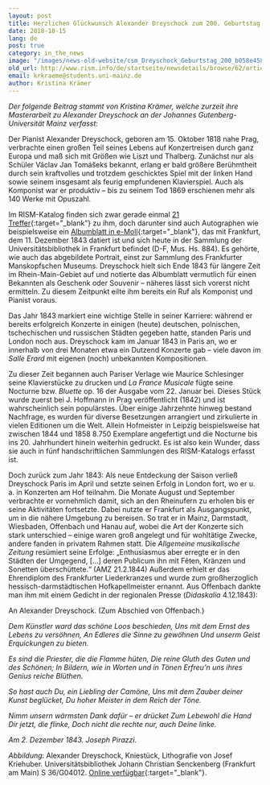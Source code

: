 ```yaml
---
layout: post
title: Herzlichen Glückwunsch Alexander Dreyschock zum 200. Geburtstag!
date: 2018-10-15
lang: de
post: true
category: in_the_news
image: "/images/news-old-website/csm_Dreyschock_Geburtstag_200_b058e458cf.jpg"
old_url: http://www.rism.info/de/startseite/newsdetails/browse/62/article/64/happy-200th-birthday-to-alexander-dreyschock.html
email: krkraeme@students.uni-mainz.de
author: Kristina Krämer
---
```


_Der folgende Beitrag stammt von Kristina Krämer,_ _welche zurzeit ihre Masterarbeit zu Alexander Dreyschock an der Johannes Gutenberg-Universität Mainz verfasst:_

Der Pianist Alexander Dreyschock, geboren am 15. Oktober 1818 nahe Prag, verbrachte einen großen Teil seines Lebens auf Konzertreisen durch ganz Europa und maß sich mit Größen wie Liszt und Thalberg. Zunächst nur als Schüler Václav Jan Tomášeks bekannt, erlang er bald größere Berühmtheit durch sein kraftvolles und trotzdem geschicktes Spiel mit der linken Hand sowie seinem insgesamt als feurig empfundenen Klavierspiel. Auch als Komponist war er produktiv – bis zu seinem Tod 1869 erschienen mehr als 140 Werke mit Opuszahl.

Im RISM-Katalog finden sich zwar gerade einmal [21 Treffer](https://opac.rism.info/metaopac/perma.do?v=rism&q=-1%3d%22pe22499%22){:target="_blank"} zu ihm, doch darunter sind auch Autographen wie beispielsweise ein [Albumblatt in e-Moll](https://opac.rism.info/search?id=455002046){:target="_blank"}, das mit Frankfurt, dem 11. Dezember 1843 datiert ist und sich heute in der Sammlung der Universitätsbibliothek in Frankfurt befindet (D-F, Mus. Hs. 884). Es gehörte, wie auch das abgebildete Portrait, einst zur Sammlung des Frankfurter Manskopfschen Museums. Dreyschock hielt sich Ende 1843 für längere Zeit im Rhein-Main-Gebiet auf und notierte das Albumblatt vermutlich für einen Bekannten als Geschenk oder Souvenir – näheres lässt sich vorerst nicht ermitteln. Zu diesem Zeitpunkt eilte ihm bereits ein Ruf als Komponist und Pianist voraus.

Das Jahr 1843 markiert eine wichtige Stelle in seiner Karriere: während er bereits erfolgreich Konzerte in einigen (heute) deutschen, polnischen, tschechischen und russischen Städten gegeben hatte, standen Paris und London noch aus. Dreyschock kam im Januar 1843 in Paris an, wo er innerhalb von drei Monaten etwa ein Dutzend Konzerte gab – viele davon im _Salle Erard_ mit eigenen (noch) unbekannten Kompositionen.

Zu dieser Zeit begannen auch Pariser Verlage wie Maurice Schlesinger seine Klavierstücke zu drucken und _La France Musicale_ fügte seine Nocturne bzw. _Bluette_ op. 16 der Ausgabe vom 22. Januar bei. Dieses Stück wurde zuerst bei J. Hoffmann in Prag veröffentlicht (1842) und ist wahrscheinlich sein populärstes. Über einige Jahrzehnte hinweg bestand Nachfrage, es wurden für diverse Besetzungen arrangiert und zirkulierte in vielen Editionen um die Welt. Allein Hofmeister in Leipzig beispielsweise hat zwischen 1844 und 1858 8.750 Exemplare angefertigt und die Nocturne bis ins 20. Jahrhundert hinein weiterhin gedruckt. Es ist also kein Wunder, dass sie auch in fünf handschriftlichen Sammlungen des RISM-Katalogs erfasst ist.

Doch zurück zum Jahr 1843: Als neue Entdeckung der Saison verließ Dreyschock Paris im April und setzte seinen Erfolg in London fort, wo er u. a. in Konzerten am Hof teilnahm. Die Monate August und September verbrachte er vornehmlich damit, sich an den Rheinufern zu erholen bis er seine Aktivitäten fortsetzte. Dabei nutzte er Frankfurt als Ausgangspunkt, um in die nähere Umgebung zu bereisen. So trat er in Mainz, Darmstadt, Wiesbaden, Offenbach und Hanau auf, wobei die Art der Konzerte sich stark unterschied – einige waren groß angelegt und für wohltätige Zwecke, andere fanden in privatem Rahmen statt. Die _Allgemeine musikalische Zeitung_ resümiert seine Erfolge: „Enthusiasmus aber erregte er in den Städten der Umgegend, […] deren Publicum ihn mit Fêten, Kränzen und Sonetten überschüttete.“ (AMZ 21.2.1844) Außerdem erhielt er das Ehrendiplom des Frankfurter Liederkranzes und wurde zum großherzoglich hessisch-darmstädtischen Hofkapellmeister ernannt. Aus Offenbach dankte man ihm mit einem Gedicht in der regionalen Presse (_Didaskalia_ 4.12.1843):

An Alexander Dreyschock.
(Zum Abschied von Offenbach.)

_Dem Künstler ward das schöne Loos beschieden,
Uns mit dem Ernst des Lebens zu versöhnen,
An Edleres die Sinne zu gewöhnen
Und unserm Geist Erquickungen zu bieten._

_Es sind die Priester, die die Flamme hüten,
Die reine Gluth des Guten und des Schönen;
In Bildern, wie in Worten und in Tönen
Erfreu’n uns ihres Genius reiche Blüthen._

_So hast auch Du, ein Liebling der Camöne,
Uns mit dem Zauber deiner Kunst beglücket,
Du hoher Meister in dem Reich der Töne._

_Nimm unsern wärmsten Dank dafür – er drücket
Zum Lebewohl die Hand Dir jetzt, die flinke,
Doch nicht die rechte nur, auch Deine linke._

_Am 2. Dezember 1843. Joseph Pirazzi._


_Abbildung_: Alexander Dreyschock, Kniestück, Lithografie von Josef Kriehuber. Universitätsbibliothek Johann Christian Senckenberg (Frankfurt am Main) S 36/G04012. [Online verfügbar](http://nbn-resolving.org/urn:nbn:de:hebis:30:2-214911){:target="_blank"}.

